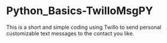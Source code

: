 # Python_Basics-TwilloMsgPY
This is a short and simple coding using Twillo to send personal customizable text messages to the contact you like.
